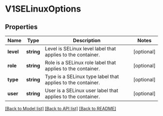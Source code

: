 # V1SELinuxOptions

## Properties
Name | Type | Description | Notes
------------ | ------------- | ------------- | -------------
**level** | **string** | Level is SELinux level label that applies to the container. | [optional] 
**role** | **string** | Role is a SELinux role label that applies to the container. | [optional] 
**type** | **string** | Type is a SELinux type label that applies to the container. | [optional] 
**user** | **string** | User is a SELinux user label that applies to the container. | [optional] 

[[Back to Model list]](../README.md#documentation-for-models) [[Back to API list]](../README.md#documentation-for-api-endpoints) [[Back to README]](../README.md)


